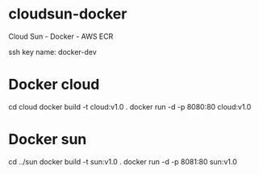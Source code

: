 # cloudsun-docker
Cloud Sun - Docker - AWS ECR

ssh key name: docker-dev

# Docker cloud 
cd cloud
docker build -t cloud:v1.0 .
docker run -d -p 8080:80 cloud:v1.0

# Docker sun 
cd ../sun
docker build -t sun:v1.0 .
docker run -d -p 8081:80 sun:v1.0
